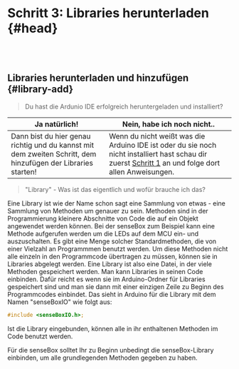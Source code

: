 # Schritt 3: Libraries herunterladen {#head}

<div class="description"></div>
<div class="line">
    <br>
    <br>
</div>

## Libraries herunterladen und hinzufügen {#library-add}

> Du hast die Ardunio IDE erfolgreich heruntergeladen und installiert?

|Ja natürlich! | Nein, habe ich noch nicht..|
|--------------|------------------------------|
|Dann bist du hier genau richtig und du kannst mit dem zweiten Schritt, dem hinzufügen der Libraries starten! |Wenn du nicht weißt was die Arduino IDE ist oder du sie noch nicht installiert hast schau dir zuerst [Schritt 1](erste-schritte/schritt-1-software-installieren) an und folge dort allen Anweisungen.|

>"Library" - Was ist das eigentlich und wofür brauche ich das? 

Eine Library ist wie der Name schon sagt eine Sammlung von etwas - eine Sammlung von Methoden um genauer zu sein. Methoden sind in der Programmierung kleinere Abschnitte von Code die auf ein Objekt angewendet werden können. 
Bei der senseBox zum Beispiel kann eine Methode aufgerufen werden um die LEDs auf dem MCU ein- und auszuschalten. Es gibt eine Menge solcher Standardmethoden, die von einer Vielzahl an Programmmen benutzt werden. Um diese Methoden nicht alle einzeln in den Programmcode übertragen zu müssen, können sie in Libraries abgelegt werden. 
Eine Library ist also eine Datei, in der viele Methoden gespeichert werden. Man kann Libraries in seinen Code einbinden. Dafür reicht es wenn sie im Arduino-Ordner für Libraries gespeichert sind und man sie dann mit einer einzigen Zeile zu Beginn des Programmcodes einbindet. Das sieht in Arduino für die Library mit dem Namen "senseBoxIO" wie folgt aus: 

```c
#include <senseBoxIO.h>;
```

Ist die Library eingebunden, können alle in ihr enthaltenen Methoden im Code benutzt werden. 

Für die senseBox solltet Ihr zu Beginn unbedingt die senseBox-Library einbinden, um alle grundlegenden Methoden gegeben zu haben.






